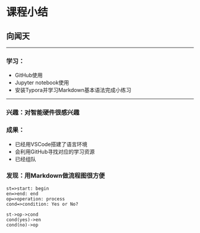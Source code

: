 # 课程小结
## 向闻天
----
### 学习：
+ GitHub使用
+ Jupyter notebook使用
+ 安装Typora并学习Markdown基本语法完成小练习
----
### 兴趣：对智能硬件很感兴趣
### 成果：
+ 已经用VSCode搭建了语言环境
+ 会利用GitHub寻找对应的学习资源
+ 已经组队
### 发现：用Markdown做流程图很方便
```flow
st=>start: begin
en=>end: end
op=>operation: process
cond=>condition: Yes or No?

st->op->cond
cond(yes)->en
cond(no)->op






























```